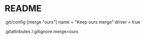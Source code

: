 # README

.git/config
[merge "ours"]
    name = "Keep ours merge"
    driver = true

.gitattributes
/.gitignore merge=ours

